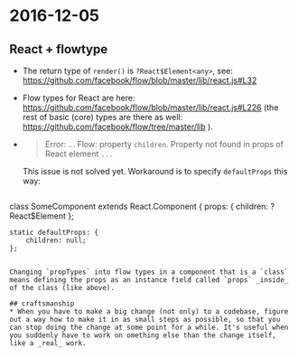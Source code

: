 # 2016-12-05

## React + flowtype

* The return type of `render()` is `?React$Element<any>`, see: https://github.com/facebook/flow/blob/master/lib/react.js#L32 

* Flow types for React are here: https://github.com/facebook/flow/blob/master/lib/react.js#L226 (the rest of basic (core) types are there as well: https://github.com/facebook/flow/tree/master/lib ).


* > Error: ... Flow: property `children`. Property not found in props of React element `...`

  This issue is not solved yet. Workaround is to specify `defaultProps` this way:

  ~~~ javascript
class SomeComponent extends React.Component {
	props: {
		children: ?React$Element<any>
	};

	static defaultProps: {
		children: null;
	};
  ~~~

  Changing `propTypes` into flow types in a component that is a `class` means defining the props as an instance field called `props` _inside_ of the class (like above).

## craftsmanship
* When you have to make a big change (not only) to a codebase, figure out a way how to make it in as small steps as possible, so that you can stop doing the change at some point for a while. It's useful when you suddenly have to work on omething else than the change itself, like a _real_ work.
